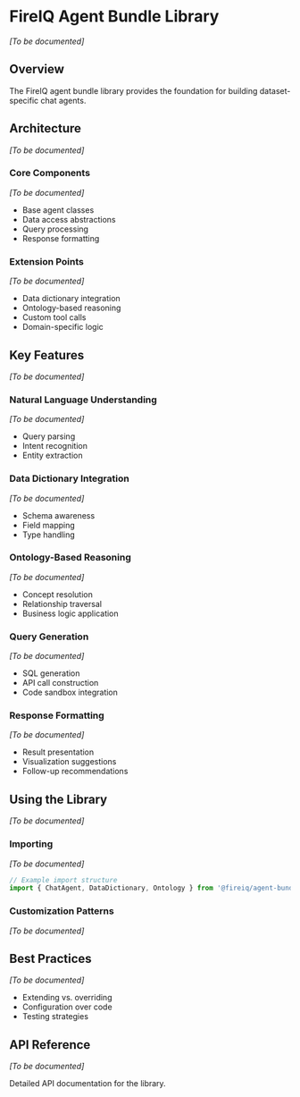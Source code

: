 # FireIQ Agent Bundle Library

_[To be documented]_

## Overview

The FireIQ agent bundle library provides the foundation for building dataset-specific chat agents.

## Architecture

_[To be documented]_

### Core Components

_[To be documented]_

- Base agent classes
- Data access abstractions
- Query processing
- Response formatting

### Extension Points

_[To be documented]_

- Data dictionary integration
- Ontology-based reasoning
- Custom tool calls
- Domain-specific logic

## Key Features

_[To be documented]_

### Natural Language Understanding

_[To be documented]_

- Query parsing
- Intent recognition
- Entity extraction

### Data Dictionary Integration

_[To be documented]_

- Schema awareness
- Field mapping
- Type handling

### Ontology-Based Reasoning

_[To be documented]_

- Concept resolution
- Relationship traversal
- Business logic application

### Query Generation

_[To be documented]_

- SQL generation
- API call construction
- Code sandbox integration

### Response Formatting

_[To be documented]_

- Result presentation
- Visualization suggestions
- Follow-up recommendations

## Using the Library

_[To be documented]_

### Importing

_[To be documented]_

```typescript
// Example import structure
import { ChatAgent, DataDictionary, Ontology } from '@fireiq/agent-bundle-lib';
```

### Customization Patterns

_[To be documented]_

## Best Practices

_[To be documented]_

- Extending vs. overriding
- Configuration over code
- Testing strategies

## API Reference

_[To be documented]_

Detailed API documentation for the library.

